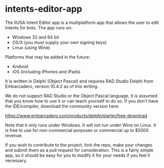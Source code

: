 # intents-editor-app
The IIUSA Intent Editor app is a multiplatform app that allows the user to
edit Intents for bots. The app runs on:

- Windows 32 and 64 bit
- OS/X (you must supply your own signing keys)
- Linux (using Wine)

Platforms that may be added in the future:

- Android
- iOS (including iPhones and iPads)

It is written in Delphi (Object Pascal) and requires RAD Studio Delphi from Embarcadero,
version 10.4.2 as of this writing.

We do not support RAD Studio or the Object Pascal language, it is assumed that you know how to use it or can teach yourself to do so. If you don't have the IDE/compiler, download the community version here:

https://www.embarcadero.com/products/delphi/starter/free-download

Note that it only runs under Windows. It will not run under Wine on Linux. It is free to use for non-commercial purposes or commercial up to $5000 revenue.

If you wish to contribute to the project, fork the repo, make your changes and submit
them as a pull request for consideration. This is a fairly simple app, so it should be
easy for you to modify it for your needs if you feel it necessary.
